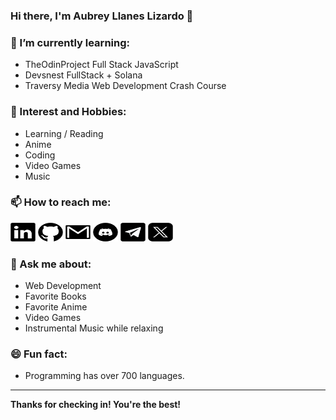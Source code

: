 ### Hi there, I'm Aubrey Llanes Lizardo 👋

### 🌱 I’m currently learning:

- TheOdinProject Full Stack JavaScript
- Devsnest FullStack + Solana
- Traversy Media Web Development Crash Course

### 📖 Interest and Hobbies:

- Learning / Reading
- Anime
- Coding
- Video Games
- Music

### 📫 How to reach me:

<a href="https://www.linkedin.com/in/aubrey-lizardo-637013279" target="_blank"><img src="img/linkedin.svg" alt="Br3y" height="30" width="40"></a>
<a href="https://github.com/Br3y" target="_blank"><img src="img/github.svg" alt="Br3y" height="30" width="40"></a>
<a href="https://mailto:lizardoaubrey.software@gmail.com" target="_blank"><img src="img/gmail.svg" alt="Br3y" height="30" width="40"></a>
<a href="https://discord.com/users/1032701226271391805" target="_blank"><img src="img/discord.svg" alt="Br3y" height="30" width="40"></a>
<a href="https://t.me/brey33" target="_blank"><img src="img/telegram.svg" alt="Br3y" height="30" width="40"></a>
<a href="https://twitter.com/Obr3y_" target="_blank"><img src="img/twitter-x.svg" alt="Br3y" height="30" width="40"></a>

### 💬 Ask me about:

- Web Development 
- Favorite Books
- Favorite Anime
- Video Games
- Instrumental Music while relaxing

### 😄 Fun fact:

- Programming has over 700 languages.

<hr>

<strong> Thanks for checking in! You're the best! </strong>